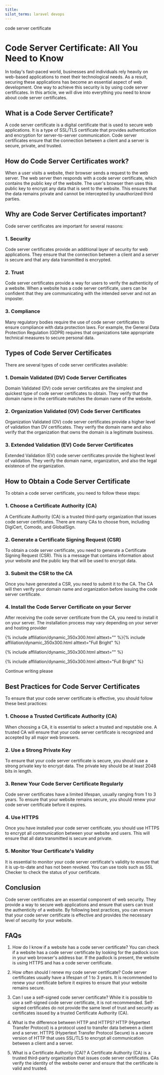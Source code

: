 ```yaml
---
title:
silot_terms: laravel devops
---
```


code server certificate

# Code Server Certificate: All You Need to Know

In today's fast-paced world, businesses and individuals rely heavily on web-based applications to meet their technological needs. As a result, securing these applications has become an essential aspect of web development. One way to achieve this security is by using code server certificates. In this article, we will dive into everything you need to know about code server certificates.

## What is a Code Server Certificate?

A code server certificate is a digital certificate that is used to secure web applications. It is a type of SSL/TLS certificate that provides authentication and encryption for server-to-server communication. Code server certificates ensure that the connection between a client and a server is secure, private, and trusted.

## How do Code Server Certificates work?

When a user visits a website, their browser sends a request to the web server. The web server then responds with a code server certificate, which contains the public key of the website. The user's browser then uses this public key to encrypt any data that is sent to the website. This ensures that the data remains private and cannot be intercepted by unauthorized third parties.

## Why are Code Server Certificates important?

Code server certificates are important for several reasons:

### 1. Security

Code server certificates provide an additional layer of security for web applications. They ensure that the connection between a client and a server is secure and that any data transmitted is encrypted.

### 2. Trust

Code server certificates provide a way for users to verify the authenticity of a website. When a website has a code server certificate, users can be confident that they are communicating with the intended server and not an imposter.

### 3. Compliance

Many regulatory bodies require the use of code server certificates to ensure compliance with data protection laws. For example, the General Data Protection Regulation (GDPR) requires that organizations take appropriate technical measures to secure personal data.

## Types of Code Server Certificates

There are several types of code server certificates available:

### 1. Domain Validated (DV) Code Server Certificates

Domain Validated (DV) code server certificates are the simplest and quickest type of code server certificates to obtain. They verify that the domain name in the certificate matches the domain name of the website.

### 2. Organization Validated (OV) Code Server Certificates

Organization Validated (OV) code server certificates provide a higher level of validation than DV certificates. They verify the domain name and also verify that the organization that owns the domain is a legitimate business.

### 3. Extended Validation (EV) Code Server Certificates

Extended Validation (EV) code server certificates provide the highest level of validation. They verify the domain name, organization, and also the legal existence of the organization.

## How to Obtain a Code Server Certificate

To obtain a code server certificate, you need to follow these steps:

### 1. Choose a Certificate Authority (CA)

A Certificate Authority (CA) is a trusted third-party organization that issues code server certificates. There are many CAs to choose from, including DigiCert, Comodo, and GlobalSign.

### 2. Generate a Certificate Signing Request (CSR)

To obtain a code server certificate, you need to generate a Certificate Signing Request (CSR). This is a message that contains information about your website and the public key that will be used to encrypt data.

### 3. Submit the CSR to the CA

Once you have generated a CSR, you need to submit it to the CA. The CA will then verify your domain name and organization before issuing the code server certificate.

### 4. Install the Code Server Certificate on your Server

After receiving the code server certificate from the CA, you need to install it on your server. The installation process may vary depending on your server and hosting provider

{% include affiliation/dynamic_350x300.html alttext="" %}{% include affiliation/dynamic_350x300.html alttext="Full Bright" %}


{% include affiliation/dynamic_350x300.html alttext="" %}

{% include affiliation/dynamic_350x300.html alttext="Full Bright" %}

Continue writing please

## Best Practices for Code Server Certificates

To ensure that your code server certificate is effective, you should follow these best practices:

### 1. Choose a Trusted Certificate Authority (CA)

When choosing a CA, it is essential to select a trusted and reputable one. A trusted CA will ensure that your code server certificate is recognized and accepted by all major web browsers.

### 2. Use a Strong Private Key

To ensure that your code server certificate is secure, you should use a strong private key to encrypt data. The private key should be at least 2048 bits in length.

### 3. Renew Your Code Server Certificate Regularly

Code server certificates have a limited lifespan, usually ranging from 1 to 3 years. To ensure that your website remains secure, you should renew your code server certificate before it expires.

### 4. Use HTTPS

Once you have installed your code server certificate, you should use HTTPS to encrypt all communication between your website and users. This will ensure that all data transmitted is secure and private.

### 5. Monitor Your Certificate's Validity

It is essential to monitor your code server certificate's validity to ensure that it is up-to-date and has not been revoked. You can use tools such as SSL Checker to check the status of your certificate.

## Conclusion

Code server certificates are an essential component of web security. They provide a way to secure web applications and ensure that users can trust the authenticity of a website. By following best practices, you can ensure that your code server certificate is effective and provides the necessary level of security for your website.

## FAQs

1.  How do I know if a website has a code server certificate? You can check if a website has a code server certificate by looking for the padlock icon in your web browser's address bar. If the padlock is present, the website is using HTTPS and has a code server certificate.
    
2.  How often should I renew my code server certificate? Code server certificates usually have a lifespan of 1 to 3 years. It is recommended to renew your certificate before it expires to ensure that your website remains secure.
    
3.  Can I use a self-signed code server certificate? While it is possible to use a self-signed code server certificate, it is not recommended. Self-signed certificates do not provide the same level of trust and security as certificates issued by a trusted Certificate Authority (CA).
    
4.  What is the difference between HTTP and HTTPS? HTTP (Hypertext Transfer Protocol) is a protocol used to transfer data between a client and a server. HTTPS (Hypertext Transfer Protocol Secure) is a secure version of HTTP that uses SSL/TLS to encrypt all communication between a client and a server.
    
5.  What is a Certificate Authority (CA)? A Certificate Authority (CA) is a trusted third-party organization that issues code server certificates. CAs verify the identity of the website owner and ensure that the certificate is valid and trusted.